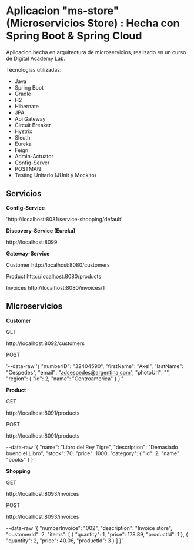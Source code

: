 # Aplicacion "ms-store" **(Microservicios Store)** : Hecha con Spring Boot & Spring Cloud

Aplicacion hecha en arquitectura de microservicios, realizado en un curso de Digital Academy Lab.

Tecnologias utilizadas:
- Java
- Spring Boot
- Gradle
- H2
- Hibernate
- JPA
- Api Gateway
- Circuit Breaker
- Hystrix
- Sleuth
- Eureka
- Feign
- Admin-Actuator
- Config-Server
- POSTMAN
- Testing Unitario (JUnit y Mockito)

## Servicios

**Config-Service**

'http://localhost:8081/service-shopping/default'

**Discovery-Service (Eureka)**

http://localhost:8099

**Gateway-Service**

Customer
http://localhost:8080/customers

Product
http://localhost:8080/products

Invoices
http://localhost:8080/invoices/1

## Microservicios

**Customer**

GET

http://localhost:8092/customers

POST

'--data-raw '{
    "numberID": "32404590",
    "firstName": "Axel",
    "lastName": "Cespedes",
    "email": "adcespedes@argentina.com",
    "photoUrl": "",
    "region": {
        "id": 2,
        "name": "Centroamerica"
    }
}''

**Product**

GET

http://localhost:8091/products

POST

http://localhost:8091/products

--data-raw '{
    "name": "Libro del Rey Tigre",
    "description": "Demasiado bueno el Libro",
    "stock": 70,
    "price": 1000,
    "category": {
        "id": 2,
        "name": "books"
    }
}'

**Shopping**

GET

http://localhost:8093/invoices

POST

http://localhost:8093/invoices

--data-raw '{
    "numberInvoice": "002",
        "description": "Invoice store",
        "customerId": 2,
        "items": [
            {
                "quantity": 1,
                "price": 178.89,
                "productId": 1
            },
            {
                "quantity": 2,
                "price": 40.06,
                "productId": 3
            }
        ]
}'

